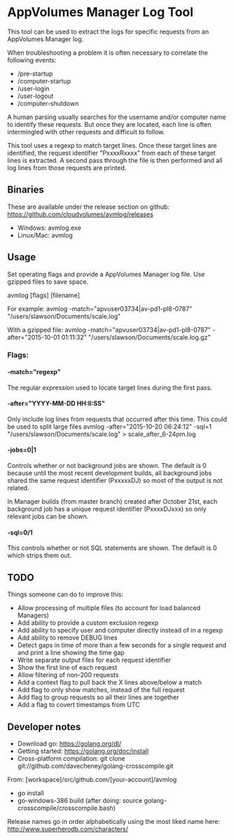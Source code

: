 # AppVolumes Manager Log Tool

This tool can be used to extract the logs for specific requests from an AppVolumes Manager log.

When troubleshooting a problem it is often necessary to correlate the following events:

* /pre-startup
* /computer-startup
* /user-login
* /user-logout
* /computer-shutdown

A human parsing usually searches for the username and/or computer name to identify these requests.
But once they are located, each line is often intermingled with other requests and difficult to follow.

This tool uses a regexp to match target lines. 
Once these target lines are identified, the request identifier "PxxxxRxxxx" from each of these target lines is extracted.
A second pass through the file is then performed and all log lines from those requests are printed.


## Binaries

These are available under the release section on github: https://github.com/cloudvolumes/avmlog/releases

- Windows: avmlog.exe
- Linux/Mac: avmlog


## Usage

Set operating flags and provide a AppVolumes Manager log file. Use gzipped files to save space.

avmlog [flags] [filename]

For example:
avmlog -match="apvuser03734|av-pd1-pl8-0787" "/users/slawson/Documents/scale.log"

With a gzipped file:
avmlog -match="apvuser03734|av-pd1-pl8-0787" -after="2015-10-01 01:11:32" "/users/slawson/Documents/scale.log.gz"


### Flags:

#### -match="regexp"

The regular expression used to locate target lines during the first pass.

#### -after="YYYY-MM-DD HH:II:SS"

Only include log lines from requests that occurred after this time.
This could be used to split large files
avmlog -after="2015-10-20 06:24:12" -sql=1 "/users/slawson/Documents/scale.log" > scale_after_6-24pm.log

#### -jobs=0|1

Controls whether or not background jobs are shown. 
The default is 0 because until the most recent development builds, 
all background jobs shared the same request identifier (PxxxxxDJ) so most of the output is not related.

In Manager builds (from master branch) created after October 21st, 
each background job has a unique request identifier (PxxxxDJxxx) so only relevant jobs can be shown. 

#### -sql=0/1

This controls whether or not SQL statements are shown. The default is 0 which strips them out.


## TODO

Things someone can do to improve this:

- Allow processing of multiple files (to account for load balanced Managers)
- Add ability to provide a custom exclusion regexp
- Add ability to specify user and computer directly instead of in a regexp
- Add ability to remove DEBUG lines
- Detect gaps in time of more than a few seconds for a single request and and print a line showing the time gap
- Write separate output files for each request identifier
- Show the first line of each request
- Allow filtering of non-200 requests
- Add a context flag to pull back the X lines above/below a match
- Add flag to only show matches, instead of the full request
- Add flag to group requests so all their lines are together
- Add a flag to covert timestamps from UTC


## Developer notes

- Download go: https://golang.org/dl/
- Getting started: https://golang.org/doc/install
- Cross-platform compilation: git clone git://github.com/davecheney/golang-crosscompile.git

From: [workspace]/src/github.com/[your-account]/avmlog
- go install
- go-windows-386 build  (after doing: source golang-crosscompile/crosscompile.bash)

Release names go in order alphabetically using the most liked name here:
http://www.superherodb.com/characters/